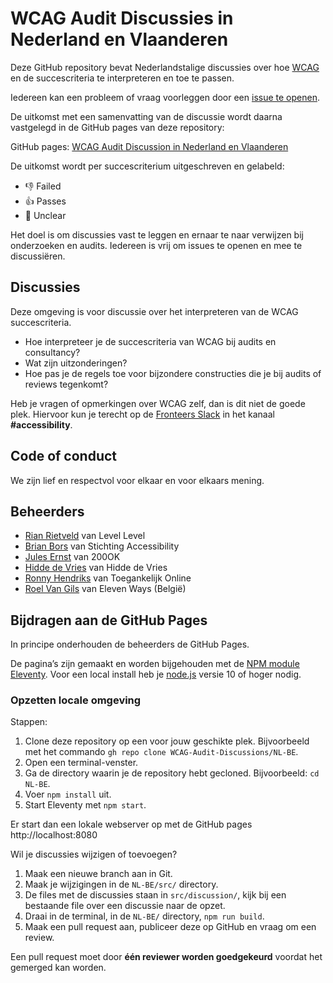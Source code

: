 # WCAG Audit Discussies in Nederland en Vlaanderen

Deze GitHub repository bevat Nederlandstalige discussies over hoe [WCAG](https://www.w3.org/WAI/standards-guidelines/wcag/glance/) en de succescriteria te interpreteren en toe te passen.

Iedereen kan een probleem of vraag voorleggen door een [issue te openen](https://github.com/WCAG-Audit-Discussions/NL-BE/issues).

De uitkomst met een samenvatting van de discussie wordt daarna vastgelegd in de GitHub pages van deze repository:

GitHub pages: [WCAG Audit Discussion in Nederland en Vlaanderen](https://wcag-audit-discussions.github.io/NL-BE/)

De uitkomst wordt per succescriterium uitgeschreven en gelabeld:

- 👎 Failed
- 👍 Passes
- 🤔 Unclear

Het doel is om discussies vast te leggen en ernaar te naar verwijzen bij onderzoeken en audits. Iedereen is vrij om issues te openen en mee te discussiëren.

## Discussies

Deze omgeving is voor discussie over het interpreteren van de WCAG succescriteria.

- Hoe interpreteer je de succescriteria van WCAG bij audits en consultancy?
- Wat zijn uitzonderingen?
- Hoe pas je de regels toe voor bijzondere constructies die je bij audits of reviews tegenkomt?

Heb je vragen of opmerkingen over WCAG zelf, dan is dit niet de goede plek.
Hiervoor kun je terecht op de [Fronteers Slack](https://fronteersnl.slack.com) in het kanaal **#accessibility**.

## Code of conduct

We zijn lief en respectvol voor elkaar en voor elkaars mening.

## Beheerders

- [Rian Rietveld](https://github.com/rianrietveld) van Level Level
- [Brian Bors](https://github.com/ShadowBB) van Stichting Accessibility
- [Jules Ernst](https://github.com/julezrulez) van 200OK
- [Hidde de Vries](https://github.com/hidde) van Hidde de Vries
- [Ronny Hendriks](https://github.com/Aircl0wn) van Toegankelijk Online
- [Roel Van Gils](https://github.com/roelvangils) van Eleven Ways (België)

## Bijdragen aan de GitHub Pages

In principe onderhouden de beheerders de GitHub Pages.

De pagina’s zijn gemaakt en worden bijgehouden met de [NPM module Eleventy](https://www.11ty.dev/docs/getting-started/). Voor een local install heb je [node.js](https://nodejs.org/en/) versie 10 of hoger nodig.

### Opzetten locale omgeving

Stappen:

1. Clone deze repository op een voor jouw geschikte plek. Bijvoorbeeld met het commando `gh repo clone WCAG-Audit-Discussions/NL-BE`.
2. Open een terminal-venster.
3. Ga de directory waarin je de repository hebt gecloned. Bijvoorbeeld: `cd NL-BE`.
4. Voer `npm install` uit.
5. Start Eleventy met `npm start`.

Er start dan een lokale webserver op met de GitHub pages http://localhost:8080

Wil je discussies wijzigen of toevoegen?

1. Maak een nieuwe branch aan in Git.
2. Maak je wijzigingen in de `NL-BE/src/` directory.
3. De files met de discussies staan in `src/discussion/`, kijk bij een bestaande file over een discussie naar de opzet.
4. Draai in de terminal, in de `NL-BE/` directory, `npm run build`.
5. Maak een pull request aan, publiceer deze op GitHub en vraag om een review.

Een pull request moet door **één reviewer worden goedgekeurd** voordat het gemerged kan worden.
